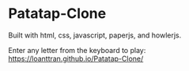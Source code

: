# Patatap-Clone

Built with html, css, javascript, paperjs, and howlerjs.

Enter any letter from the keyboard to play: https://loanttran.github.io/Patatap-Clone/



